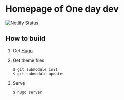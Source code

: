 Homepage of One day dev
=======================

[![Netlify Status](https://api.netlify.com/api/v1/badges/b0a5fefc-63c3-433c-99e4-11aaa5e91ecc/deploy-status)](https://app.netlify.com/sites/priceless-poitras-179f61/deploys)


How to build
------------

1. Get [Hugo](https://gohugo.io/getting-started/quick-start/).

2. Get theme files

    ```
    $ git submodule init
    $ git submodule update
    ```

3. Serve

    ```
    $ hugo server
    ```
